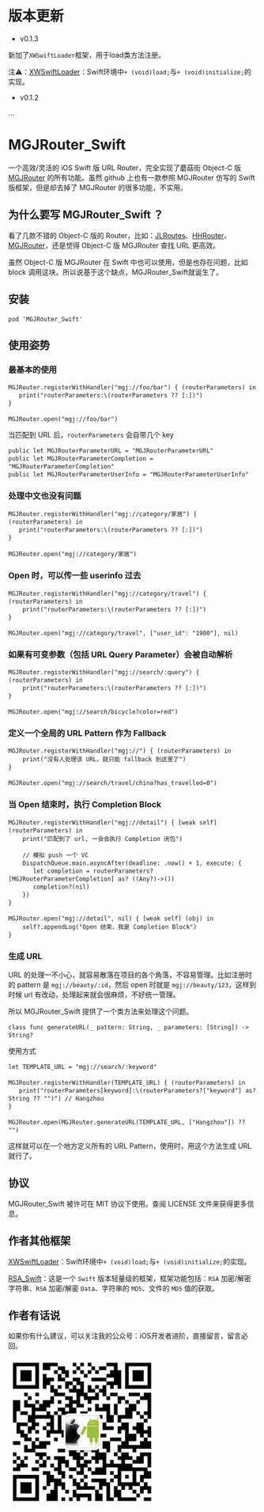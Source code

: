 # 版本更新
- v0.1.3

新加了`XWSwiftLoader`框架，用于load类方法注册。

注⚠️：[XWSwiftLoader](https://github.com/821385843/XWSwiftLoader)：Swift环境中`+ (void)load;`与`+ (void)initialize;`的实现。

- v0.1.2

...

# MGJRouter_Swift
一个高效/灵活的 iOS Swift 版 URL Router，完全实现了蘑菇街 Object-C 版 [MGJRouter](https://github.com/meili/MGJRouter) 的所有功能。虽然 github 上也有一款参照 MGJRouter 仿写的 Swift 版框架，但是却去掉了 MGJRouter 的很多功能，不实用。

## 为什么要写 MGJRouter_Swift ？
看了几款不错的 Object-C 版的 Router，比如：[JLRoutes](https://github.com/joeldev/JLRoutes)、[HHRouter](https://github.com/Huohua/HHRouter)、[MGJRouter](https://github.com/meili/MGJRouter)，还是觉得 Object-C 版 MGJRouter 查找 URL 更高效。

虽然 Object-C 版 MGJRouter 在 Swift 中也可以使用，但是也存在问题，比如 block 调用这块。所以说基于这个缺点，MGJRouter_Swift就诞生了。

## 安装

```
pod 'MGJRouter_Swift'
```

## 使用姿势

### 最基本的使用

```
MGJRouter.registerWithHandler("mgj://foo/bar") { (routerParameters) in
   print("routerParameters:\(routerParameters ?? [:])")
}
        
MGJRouter.open("mgj://foo/bar")
```

当匹配到 URL 后，`routerParameters` 会自带几个 key

```
public let MGJRouterParameterURL = "MGJRouterParameterURL"
public let MGJRouterParameterCompletion = "MGJRouterParameterCompletion"
public let MGJRouterParameterUserInfo = "MGJRouterParameterUserInfo"
```

### 处理中文也没有问题

```
MGJRouter.registerWithHandler("mgj://category/家居") { (routerParameters) in
   print("routerParameters:\(routerParameters ?? [:])")
}
        
MGJRouter.open("mgj://category/家居")
```

### Open 时，可以传一些 userinfo 过去

```
MGJRouter.registerWithHandler("mgj://category/travel") { (routerParameters) in
    print("routerParameters:\(routerParameters ?? [:])")
}
        
MGJRouter.open("mgj://category/travel", ["user_id": "1900"], nil)
```

### 如果有可变参数（包括 URL Query Parameter）会被自动解析

```
MGJRouter.registerWithHandler("mgj://search/:query") { (routerParameters) in
    print("routerParameters:\(routerParameters ?? [:])")
}
        
MGJRouter.open("mgj://search/bicycle?color=red")
```

### 定义一个全局的 URL Pattern 作为 Fallback

```
MGJRouter.registerWithHandler("mgj://") { (routerParameters) in
    print("没有人处理该 URL，就只能 fallback 到这里了")
}
        
MGJRouter.open("mgj://search/travel/china?has_travelled=0")
```

### 当 Open 结束时，执行 Completion Block

```
MGJRouter.registerWithHandler("mgj://detail") { [weak self] (routerParameters) in
    print("匹配到了 url, 一会会执行 Completion 闭包")
            
    // 模拟 push 一个 VC
    DispatchQueue.main.asyncAfter(deadline: .now() + 1, execute: {
       let completion = routerParameters?[MGJRouterParameterCompletion] as? ((Any?)->())
       completion?(nil)
    })
}
        
MGJRouter.open("mgj://detail", nil) { [weak self] (obj) in
    self?.appendLog("Open 结束，我是 Completion Block")
}
```

### 生成 URL

URL 的处理一不小心，就容易散落在项目的各个角落，不容易管理。比如注册时的 pattern 是 `mgj://beauty/:id`，然后 open 时就是 `mgj://beauty/123`，这样到时候 url 有改动，处理起来就会很麻烦，不好统一管理。

所以 MGJRouter_Swift 提供了一个类方法来处理这个问题。

```
class func generateURL(_ pattern: String, _ parameters: [String]) -> String?
```

使用方式

```
let TEMPLATE_URL = "mgj://search/:keyword"

MGJRouter.registerWithHandler(TEMPLATE_URL) { (routerParameters) in
   print("routerParameters[keyword]:\(routerParameters?["keyword"] as? String ?? "")") // Hangzhou
}
        
MGJRouter.open(MGJRouter.generateURL(TEMPLATE_URL, ["Hangzhou"]) ?? "")
```

这样就可以在一个地方定义所有的 URL Pattern，使用时，用这个方法生成 URL 就行了。


## 协议

MGJRouter_Swift 被许可在 MIT 协议下使用。查阅 LICENSE 文件来获得更多信息。

## 作者其他框架
[XWSwiftLoader](https://github.com/821385843/XWSwiftLoader)：Swift环境中`+ (void)load;`与`+ (void)initialize;`的实现。

[RSA_Swift](https://github.com/821385843/RSA_Swift)：这是一个 `Swift` 版本轻量级的框架，框架功能包括：`RSA` 加密/解密字符串、`RSA` 加密/解密 `Data`、字符串的 `MD5`、文件的 `MD5` 值的获取。


## 作者有话说
如果你有什么建议，可以关注我的公众号：iOS开发者进阶，直接留言，留言必回。

![输入图片说明](https://github.com/821385843/MGJRouter_Swift/blob/master/QR.png "在这里输入图片标题")
